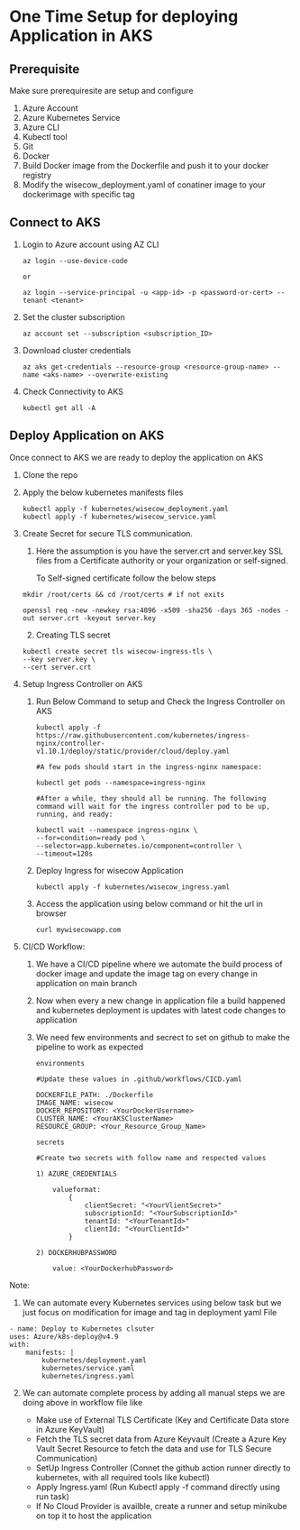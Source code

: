 # One Time Setup for deploying Application in AKS

## Prerequisite

Make sure prerequiresite are setup and configure

1) Azure Account
2) Azure Kubernetes Service
3) Azure CLI
4) Kubectl tool
5) Git
6) Docker
7) Build Docker image from the Dockerfile and push it to your docker registry
8) Modify the wisecow_deployment.yaml of conatiner image to your dockerimage with specific tag 


## Connect to AKS

1) Login to Azure account using AZ CLI

    ```
    az login --use-device-code

    or 

    az login --service-principal -u <app-id> -p <password-or-cert> --tenant <tenant>
    ```
2) Set the cluster subscription

    ```
    az account set --subscription <subscription_ID>
    ```
3) Download cluster credentials

    ```
    az aks get-credentials --resource-group <resource-group-name> --name <aks-name> --overwrite-existing
    ```
4) Check Connectivity to AKS

    ```
    kubectl get all -A
    ```

## Deploy Application on AKS

Once connect to AKS we are ready to deploy the application on AKS

1) Clone the repo

2) Apply the below kubernetes manifests files

    ```
    kubectl apply -f kubernetes/wisecow_deployment.yaml
    kubectl apply -f kubernetes/wisecow_service.yaml
    ```

3) Create Secret for secure TLS
communication.

    1) Here the assumption is you have the server.crt and server.key SSL files from a Certificate authority or your organization or self-signed.

        To Self-signed certificate follow the below steps

    ```
    mkdir /root/certs && cd /root/certs # if not exits
    
    openssl req -new -newkey rsa:4096 -x509 -sha256 -days 365 -nodes -out server.crt -keyout server.key
    ```

    2) Creating TLS secret

    ```
    kubectl create secret tls wisecow-ingress-tls \
    --key server.key \
    --cert server.crt
    ```

4) Setup Ingress Controller on AKS
    
    1) Run Below Command to setup and Check the Ingress Controller on AKS

        ```
        kubectl apply -f https://raw.githubusercontent.com/kubernetes/ingress-nginx/controller-v1.10.1/deploy/static/provider/cloud/deploy.yaml

        #A few pods should start in the ingress-nginx namespace:

        kubectl get pods --namespace=ingress-nginx

        #After a while, they should all be running. The following command will wait for the ingress controller pod to be up, running, and ready:

        kubectl wait --namespace ingress-nginx \
        --for=condition=ready pod \
        --selector=app.kubernetes.io/component=controller \
        --timeout=120s
        ```

    2) Deploy Ingress for wisecow Application

        ```
        kubectl apply -f kubernetes/wisecow_ingress.yaml
        ```
    
    3)  Access the application using below command or hit the url in browser

        ```
        curl mywisecowapp.com
        ```
    
5) CI/CD Workflow:
    1) We have a CI/CD pipeline where we automate the build process of docker image and update the image tag on every change in application on main branch

    2) Now when every a new change in application file a build happened and kubernetes deployment is updates with latest code changes to application

    3) We need few environments and secrect to set on github to make the pipeline to work as expected

        ```
        environments

        #Update these values in .github/workflows/CICD.yaml

        DOCKERFILE_PATH: ./Dockerfile
        IMAGE_NAME: wisecow
        DOCKER_REPOSITORY: <YourDockerUsername>
        CLUSTER_NAME: <YourAKSClusterName>
        RESOURCE_GROUP: <Your_Resource_Group_Name>
        ```

        ```
        secrets

        #Create two secrets with follow name and respected values

        1) AZURE_CREDENTIALS

            valueformat:
                {
                    clientSecret: "<YourVlientSecret>"
                    subscriptionId: "<YourSubscriptionId>"
                    tenantId: "<YourTenantId>"
                    clientId: "<YourClientId>"
                }
        
        2) DOCKERHUBPASSWORD
        
            value: <YourDockerhubPassword>
        ```

Note: 

1) We can automate every Kubernetes services using below task but we just focus on modification for image and tag in deployment yaml File

```
- name: Deploy to Kubernetes clsuter
uses: Azure/k8s-deploy@v4.9
with:
    manifests: |
        kubernetes/deployment.yaml
        kubernetes/service.yaml
        kubernetes/ingress.yaml
```

2) We can automate complete process by adding all manual steps we are doing above in workflow file like

    * Make use of External TLS Certificate (Key and Certificate Data store in Azure KeyVault)
    * Fetch the TLS secret data from Azure Keyvault (Create a Azure Key Vault Secret Resource to fetch the data and use for TLS Secure Communication)
    * SetUp Ingress Controller (Connet the github action runner directly to kubernetes, with all required tools like kubectl)
    * Apply Ingress.yaml (Run Kubectl apply -f command directly using run task)
    * If No Cloud Provider is availble, create a runner and setup minikube on top it to host the application
    